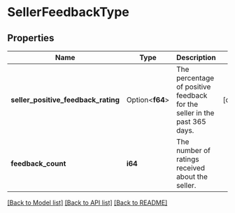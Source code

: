 # SellerFeedbackType

## Properties

Name | Type | Description | Notes
------------ | ------------- | ------------- | -------------
**seller_positive_feedback_rating** | Option<**f64**> | The percentage of positive feedback for the seller in the past 365 days. | [optional]
**feedback_count** | **i64** | The number of ratings received about the seller. | 

[[Back to Model list]](../README.md#documentation-for-models) [[Back to API list]](../README.md#documentation-for-api-endpoints) [[Back to README]](../README.md)


